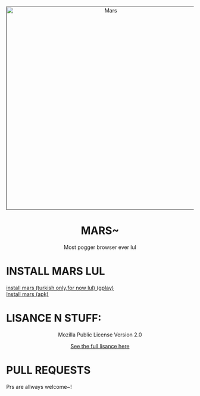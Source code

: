  <div align="center">

 <p>
    <a href=""><img src="https://images-ext-1.discordapp.net/external/JAYIWNttW6AWNjAE-EsDhcJSTA3lpgxyawZrblWPaGI/https/repository-images.githubusercontent.com/388549605/0dd2d16e-19f5-47a2-b212-ad921acaaa5c?width=400&height=225" width="546" alt="Mars" /> </a>
  </p>
  <h1>MARS~</h1>
  <p>Most pogger browser ever lul</p>
 </div> 

 # INSTALL MARS LUL
 <a href="https://play.google.com/store/apps/details?id=com.marsbrowser.ashpotter.app">install mars (turkish only,for now lul) (gplay)</a><br>
 <a href="https://github.com/chad-engine/mars/releases/tag/10.1">Install mars (apk)</a>
 
 # LISANCE N STUFF:
 <html>
 <p>
 <div align="center">

Mozilla Public License Version 2.0
  
  
  <a href="https://github.com/chad-engine/mars/blob/main/LICENSE.md">See the full lisance here</a>
</p></div>
 </html>
 
# PULL REQUESTS
Prs are allways welcome~!
